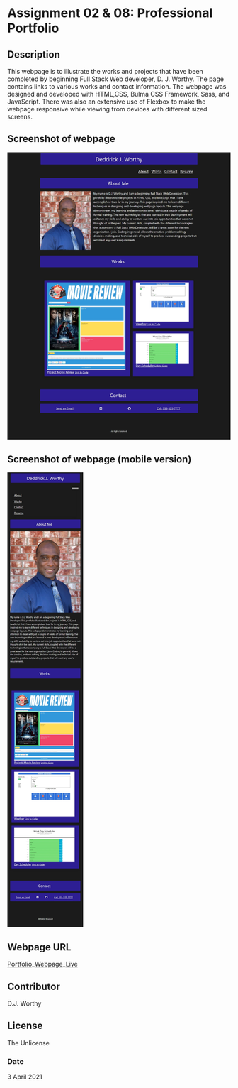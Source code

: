 # Assignment 02 & 08:  Professional Portfolio

## Description
This webpage is to illustrate the works and projects that have been completed by beginning Full Stack Web developer, D. J. Worthy.  The page contains links to various works and contact information.  The webpage was designed and developed with HTML,CSS, Bulma CSS Framework, Sass, and JavaScript.  There was also an extensive use of Flexbox to make the webpage responsive while viewing from devices with different sized screens. 

## Screenshot of webpage

![Image_of_Portfolio_Large_DJW](./assets/images/updated_portfolio_a.jpeg)

## Screenshot of webpage (mobile version)
![Image_of_Portfolio_Small_DJW](./assets/images/updated_portfolio_mobile_a.jpeg)

## Webpage URL

[Portfolio_Webpage_Live](https://djavanw.github.io/djw_portfolio/)

## Contributor
D.J. Worthy

## License
The Unlicense

### Date
3 April 2021
